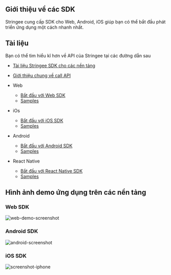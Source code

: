 ## Giới thiệu về các SDK
Stringee cung cấp SDK cho Web, Android, iOS giúp bạn có thể bắt đầu phát triển ứng dụng một cách nhanh nhất. 

## Tài liệu
Bạn có thể tìm hiểu kĩ hơn về API của Stringee tại các đường dẫn sau
* [Tài liệu Stringee SDK cho các nền tảng](http://developer.stringee.com/docs)
* [Giới thiệu chung về call API](https://developer.stringee.com/docs/call-api-overview)
* Web
    * [Bắt đầu với Web SDK](https://developer.stringee.com/docs/getting-started-stringee-web-sdk)
    * [Samples](https://github.com/stringeecom/samples/tree/master/web-sdk)

* iOs
    * [Bắt đầu với iOS SDK](https://developer.stringee.com/docs/call-api-getting-started-ios)
    * [Samples](https://github.com/stringeecom/samples/tree/master/ios)

* Android
    * [Bắt đầu với Android SDK](https://developer.stringee.com/docs/call-api-getting-started-android)
    * [Samples](https://github.com/stringeecom/samples/tree/master/android-sdk)

* React Native
    * [Bắt đầu với React Native SDK](https://developer.stringee.com/docs/getting-started-stringee-react-native-sdk)
    * [Samples](https://github.com/stringeecom/react-native-samples)        


## Hình ảnh demo ứng dụng trên các nền tảng
### Web SDK
![web-demo-screenshot](https://user-images.githubusercontent.com/62597413/77640877-ae167280-6f8d-11ea-9ad1-0483e570f96c.jpg)

### Android SDK
![android-screenshot](https://user-images.githubusercontent.com/62597413/77640835-9fc85680-6f8d-11ea-88b3-f233d7c8e58e.jpg)


### iOS SDK
![screenshot-iphone](https://user-images.githubusercontent.com/62597413/77640890-b078cc80-6f8d-11ea-8316-93ab6b449801.jpeg)
